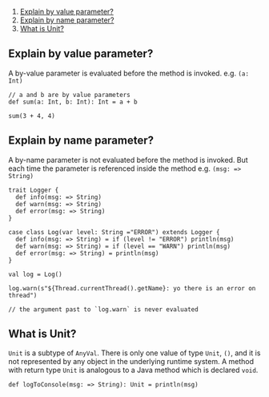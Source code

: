 1. [Explain by value parameter?](#explain-by-value-parameter)
2. [Explain by name parameter?](#explain-by-name-parameter)
3. [What is Unit?](#what-is-unit)

## Explain by value parameter?
A by-value parameter is evaluated before the method is invoked. e.g. ```(a: Int)```
```
// a and b are by value parameters
def sum(a: Int, b: Int): Int = a + b

sum(3 + 4, 4)
```

## Explain by name parameter?
A by-name parameter is not evaluated before the method is invoked. But each time the parameter is referenced inside the method  e.g. ```(msg: => String)```
```
trait Logger {
  def info(msg: => String)
  def warn(msg: => String)
  def error(msg: => String)
}

case class Log(var level: String ="ERROR") extends Logger {
  def info(msg: => String) = if (level != "ERROR") println(msg)
  def warn(msg: => String) = if (level == "WARN") println(msg)
  def error(msg: => String) = println(msg)
}

val log = Log()

log.warn(s"${Thread.currentThread().getName}: yo there is an error on thread")

// the argument past to `log.warn` is never evaluated

```

## What is Unit?
`Unit` is a subtype of `AnyVal`. There is only one value of type `Unit`, `()`, and it is not represented by any object in the underlying runtime system. A method with return type `Unit` is analogous to a Java method which is declared `void`.
```
def logToConsole(msg: => String): Unit = println(msg)
```